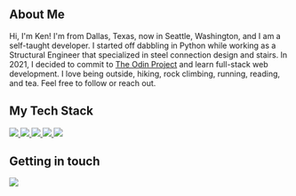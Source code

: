 <!---
## My portfolio
🖥 <a href="">My portfolio website</a> <br />
🤝🏻 <a href="">My LinkedIn profile</a>
--->

## About Me 
Hi, I'm Ken! I'm from Dallas, Texas, now in Seattle, Washington, and I am a self-taught developer. I started off dabbling in Python while working as a Structural Engineer that specialized in steel connection design and stairs. In 2021, I decided to commit to [The Odin Project](https://www.theodinproject.com) and learn full-stack web development. I love being outside, hiking, rock climbing, running, reading, and tea. Feel free to follow or reach out. 

## My Tech Stack

<a href="https://rubyonrails.org/">
  <img src="https://img.shields.io/badge/Rails-D30001?style=for-the-badge&logo=rubyonrails&logoColor=white" />
</a>

<a href="https://www.ruby-lang.org/">
  <img src="https://img.shields.io/badge/Ruby-CC342D?style=for-the-badge&logo=ruby&logoColor=white" />
</a>

<!---
<a href="https://www.typescriptlang.org/">
  <img src="https://img.shields.io/badge/TypeScript-007ACC?style=for-the-badge&logo=typescript&logoColor=white" />
</a>
--->

<a href="https://developer.mozilla.org/en-US/docs/Web/javascript">
  <img src="https://img.shields.io/badge/JavaScript-323330?style=for-the-badge&logo=javascript&logoColor=F7DF1E" />
</a>

<!---
<a href="https://tailwindcss.com/">
  <img src="https://img.shields.io/badge/tailwindcss-%2338B2AC.svg?style=for-the-badge&logo=tailwind-css&logoColor=white" />
</a>
--->

<a href="https://sass-lang.com/">
  <img src="https://img.shields.io/badge/Sass-CC6699?style=for-the-badge&logo=sass&logoColor=white" />
</a>

<a href="https://neovim.io/">
  <img src="https://img.shields.io/badge/Neovim-4f9946?style=for-the-badge&logo=neovim&logoColor=white" />
</a>

## Getting in touch

<a href="mailto:mail@feelsufo.com">
  <img src="https://img.shields.io/badge/Email-6d4aff?style=for-the-badge&logo=protonmail&logoColor=white" />
</a>
